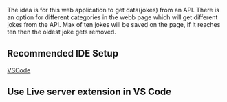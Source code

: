 The idea is for this web application to get data(jokes) from an API.
There is an option for different categories in the webb page which will get different jokes from the API.
Max of ten jokes will be saved on the page, if it reaches ten then the oldest joke gets removed.

## Recommended IDE Setup

[VSCode](https://code.visualstudio.com/)

## Use Live server extension in VS Code

